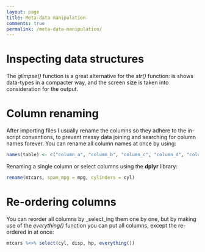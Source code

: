 ```yaml
---
layout: page
title: Meta-data manipulation
comments: true
permalink: /meta-data-manipulation/
---
```

# Inspecting data structures

The _glimpse()_ function is a great alternative for the _str()_ function: is shows data-types in a compacter way, and the screen size is taken into consideration for the output.

# Column renaming

After importing files I usually rename the columns so they adhere to the in-script conventions, to prevent messy data joining and searching for column names forever. You can rename all column names at once by using:

```r
names(table) <- c("column_a", "column_b", "column_c", "column_d", "column_e")
```

Renaming a single column or select columns using the **dplyr** library:

```r
rename(mtcars, spam_mpg = mpg, cylinders = cyl)
```

# Re-ordering columns

You can reorder all columns by _select_ing them one by one, but by making use of the _everything()_ function you can put all columns, except the re-ordered in at once:

```r
mtcars %<>% select(cyl, disp, hp, everything())
```

